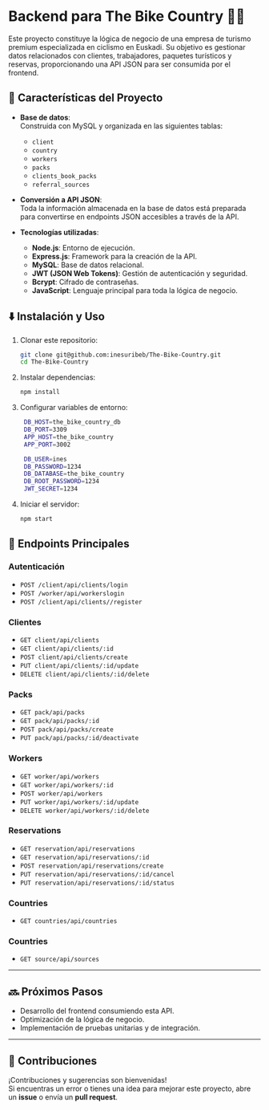 # Backend para The Bike Country 🚴‍♂️  

Este proyecto constituye la lógica de negocio de una empresa de turismo premium especializada en ciclismo en Euskadi. Su objetivo es gestionar datos relacionados con clientes, trabajadores, paquetes turísticos y reservas, proporcionando una API JSON para ser consumida por el frontend.  

## 🔧 **Características del Proyecto**  
- **Base de datos**:  
  Construida con MySQL y organizada en las siguientes tablas:  
  - `client`  
  - `country`  
  - `workers`  
  - `packs`  
  - `clients_book_packs`  
  - `referral_sources`
 
- **Conversión a API JSON**:  
  Toda la información almacenada en la base de datos está preparada para convertirse en endpoints JSON accesibles a través de la API.  

- **Tecnologías utilizadas**:  
  - **Node.js**: Entorno de ejecución.  
  - **Express.js**: Framework para la creación de la API.  
  - **MySQL**: Base de datos relacional.  
  - **JWT (JSON Web Tokens)**: Gestión de autenticación y seguridad.  
  - **Bcrypt**: Cifrado de contraseñas.  
  - **JavaScript**: Lenguaje principal para toda la lógica de negocio.
    
## ⬇️ **Instalación y Uso**  

1. Clonar este repositorio:  
   ```bash
   git clone git@github.com:inesuribeb/The-Bike-Country.git
   cd The-Bike-Country

2. Instalar dependencias:
   ```bash
   npm install

3. Configurar variables de entorno:
   ```bash
    DB_HOST=the_bike_country_db
    DB_PORT=3309
    APP_HOST=the_bike_country
    APP_PORT=3002

    DB_USER=ines
    DB_PASSWORD=1234
    DB_DATABASE=the_bike_country
    DB_ROOT_PASSWORD=1234
    JWT_SECRET=1234

4. Iniciar el servidor:
   ```bash
   npm start

## 🚀 **Endpoints Principales**  

### **Autenticación**  
- `POST /client/api/clients/login`
- `POST /worker/api/workerslogin`  
- `POST /client/api/clients//register`  

### **Clientes**  
- `GET client/api/clients`
- `GET client/api/clients/:id`
- `POST client/api/clients/create`
- `PUT client/api/clients/:id/update` 
- `DELETE client/api/clients/:id/delete` 

### **Packs**  
- `GET pack/api/packs`
- `GET pack/api/packs/:id`  
- `POST pack/api/packs/create`
- `PUT pack/api/packs/:id/deactivate`

### **Workers** 
- `GET worker/api/workers`
- `GET worker/api/workers/:id`
- `POST worker/api/workers`
- `PUT worker/api/workers/:id/update` 
- `DELETE worker/api/workers/:id/delete`

### **Reservations** 
- `GET reservation/api/reservations`
- `GET reservation/api/reservations/:id`  
- `POST reservation/api/reservations/create`
- `PUT reservation/api/reservations/:id/cancel`
- `PUT reservation/api/reservations/:id/status`

### **Countries** 
- `GET countries/api/countries`

### **Countries** 
- `GET source/api/sources`

---

## 🔜 **Próximos Pasos**  
- Desarrollo del frontend consumiendo esta API.  
- Optimización de la lógica de negocio.  
- Implementación de pruebas unitarias y de integración.  

---

## 🤝 **Contribuciones**  
¡Contribuciones y sugerencias son bienvenidas!  
Si encuentras un error o tienes una idea para mejorar este proyecto, abre un **issue** o envía un **pull request**.


